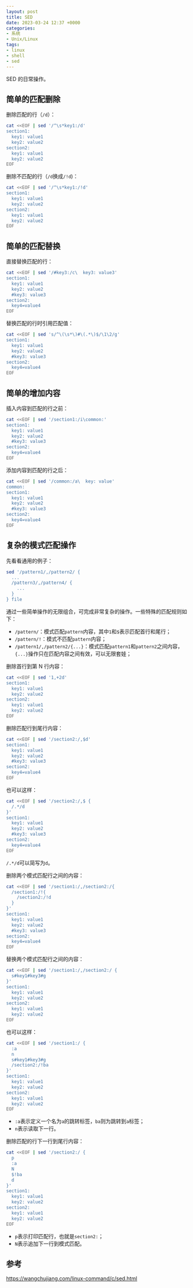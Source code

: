 ```yaml
---
layout: post
title: SED
date: 2023-03-24 12:37 +0000
categories:
- 系统
- Unix/Linux
tags:
- linux
- shell
- sed
---
```


SED 的日常操作。

## 简单的匹配删除

删除匹配的行（`/d`）：
```bash
cat <<EOF | sed '/^\s*key1:/d'
section1:
  key1: value1
  key2: value2
section2:
  key1: value1
  key2: value2
EOF
```

删除不匹配的行（`/d`换成`/!d`)：
```bash
cat <<EOF | sed '/^\s*key1:/!d'
section1:
  key1: value1
  key2: value2
section2:
  key1: value1
  key2: value2
EOF
```
## 简单的匹配替换

直接替换匹配的行：
```bash
cat <<EOF | sed '/#key3:/c\  key3: value3'
section1:
  key1: value1
  key2: value2
  #key3: value3
section2:
  key4=value4
EOF
```

替换匹配的行时引用匹配值：
```bash
cat <<EOF | sed 's/^\(\s*\)#\(.*\)$/\1\2/g'
section1:
  key1: value1
  key2: value2
  #key3: value3
section2:
  key4=value4
EOF
```

## 简单的增加内容

插入内容到匹配的行之前：
```bash
cat <<EOF | sed '/section1:/i\common:'
section1:
  key1: value1
  key2: value2
  #key3: value3
section2:
  key4=value4
EOF
```

添加内容到匹配的行之后：
```bash
cat <<EOF | sed '/common:/a\  key: value'
common:
section1:
  key1: value1
  key2: value2
  #key3: value3
section2:
  key4=value4
EOF
```

## 复杂的模式匹配操作

先看看通用的例子：
```bash
sed '/pattern1/,/pattern2/ {
  ...
  /pattern3/,/pattern4/ {
    ...
  }
} file
```
通过一些简单操作的无限组合，可完成非常复杂的操作。一些特殊的匹配规则如下：
- `/pattern/`：模式匹配`pattern`内容，其中`1`和`$`表示匹配首行和尾行；
- `/pattern/!`：模式不匹配`pattern`内容；
- `/pattern1/,/pattern2/{...}`：模式匹配`pattern1`和`pattern2`之间内容，`{...}`操作只在匹配内容之间有效，可以无限套娃；

删除首行到第 N 行内容：
```bash
cat <<EOF | sed '1,+2d'
section1:
  key1: value1
  key2: value2
section2:
  key1: value1
  key2: value2
EOF
```

删除匹配行到尾行内容：
```bash
cat <<EOF | sed '/section2:/,$d'
section1:
  key1: value1
  key2: value2
  #key3: value3
section2:
  key4=value4
EOF
```
也可以这样：
```bash
cat <<EOF | sed '/section2:/,$ {
  /.*/d
}'
section1:
  key1: value1
  key2: value2
  #key3: value3
section2:
  key4=value4
EOF
```
`/.*/d`可以简写为`d`。


删除两个模式匹配行之间的内容：
```bash
cat <<EOF | sed '/section1:/,/section2:/{
  /section1:/!{
    /section2:/!d
  }
}'
section1:
  key1: value1
  key2: value2
  #key3: value3
section2:
  key4=value4
EOF
```

替换两个模式匹配行之间的内容：
```bash
cat <<EOF | sed '/section1:/,/section2:/ {
  s#key1#key3#g
}'
section1:
  key1: value1
  key2: value2
section2:
  key1: value1
  key2: value2
EOF
```
也可以这样：
```bash
cat <<EOF | sed '/section1:/ {
  :a
  n
  s#key1#key3#g
  /section2:/!ba
}'
section1:
  key1: value1
  key2: value2
section2:
  key1: value1
  key2: value2
EOF
```
- `:a`表示定义一个名为`a`的跳转标签，`ba`则为跳转到`a`标签；
- `n`表示读取下一行。

删除匹配的行下一行到尾行内容：
```bash
cat <<EOF | sed '/section2:/ {
  p
  :a
  N
  $!ba
  d
}'
section1:
  key1: value1
  key2: value2
section2:
  key1: value1
  key2: value2
EOF
```
- `p`表示打印匹配行，也就是`section2:`；
- `N`表示追加下一行到模式匹配。

## 参考
<https://wangchujiang.com/linux-command/c/sed.html>
